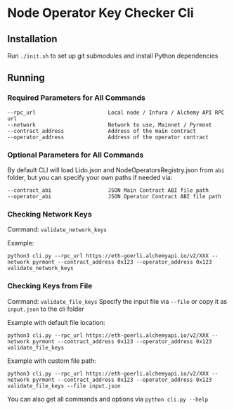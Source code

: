 # Node Operator Key Checker Cli

## Installation

Run `./init.sh` to set up git submodules and install Python dependencies

## Running

### Required Parameters for All Commands

```
--rpc_url                       Local node / Infura / Alchemy API RPC url
--network                       Network to use, Mainnet / Pyrmont
--contract_address              Address of the main contract
--operator_address              Address of the operator contract
```

### Optional Parameters for All Commands

By default CLI will load Lido.json and NodeOperatorsRegistry.json from `abi` folder, but you can specify your own paths if needed via:

```
--contract_abi			        JSON Main Contract ABI file path
--operator_abi			        JSON Operator Contract ABI file path
```

### Checking Network Keys

Command: `validate_network_keys`

Example:

```
python3 cli.py --rpc_url https://eth-goerli.alchemyapi.io/v2/XXX --network pyrmont --contract_address 0x123 --operator_address 0x123 validate_network_keys
```

### Checking Keys from File

Command: `validate_file_keys`
Specify the input file via `--file` or copy it as `input.json` to the cli folder

Example with default file location:

```
python3 cli.py --rpc_url https://eth-goerli.alchemyapi.io/v2/XXX --network pyrmont --contract_address 0x123 --operator_address 0x123 validate_file_keys
```

Example with custom file path:

```
python3 cli.py --rpc_url https://eth-goerli.alchemyapi.io/v2/XXX --network pyrmont --contract_address 0x123 --operator_address 0x123 validate_file_keys --file input.json
```

You can also get all commands and options via `python cli.py --help`
